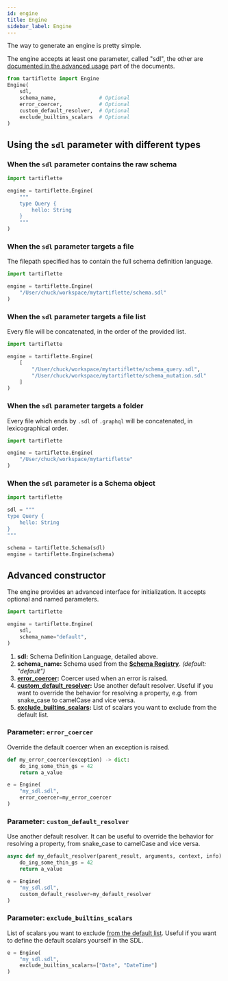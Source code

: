 ```yaml
---
id: engine
title: Engine
sidebar_label: Engine
---
```


The way to generate an engine is pretty simple.

The engine accepts at least one parameter, called "sdl", the other are [documented in the advanced usage](#advanced-constructor) part of the documents.

```python
from tartiflette import Engine
Engine(
    sdl,
    schema_name,              # Optional
    error_coercer,            # Optional
    custom_default_resolver,  # Optional
    exclude_builtins_scalars  # Optional
)
```

## Using the `sdl` parameter with different types

### When the `sdl` parameter contains the raw schema

```python
import tartiflette

engine = tartiflette.Engine(
    """
    type Query {
        hello: String
    }
    """
)
```

### When the `sdl` parameter targets a file

The filepath specified has to contain the full schema definition language.

```python
import tartiflette

engine = tartiflette.Engine(
    "/User/chuck/workspace/mytartiflette/schema.sdl"
)
```

### When the `sdl` parameter targets a file list

Every file will be concatenated, in the order of the provided list.

```python
import tartiflette

engine = tartiflette.Engine(
    [
        "/User/chuck/workspace/mytartiflette/schema_query.sdl",
        "/User/chuck/workspace/mytartiflette/schema_mutation.sdl"
    ]
)
```

### When the `sdl` parameter targets a folder

Every file which ends by `.sdl` of `.graphql` will be concatenated, in lexicographical order.

```python
import tartiflette

engine = tartiflette.Engine(
    "/User/chuck/workspace/mytartiflette"
)
```

### When the `sdl` parameter is a Schema object

```python
import tartiflette

sdl = """
type Query {
    hello: String
}
"""

schema = tartiflette.Schema(sdl)
engine = tartiflette.Engine(schema)
```

## Advanced constructor

The engine provides an advanced interface for initialization. It accepts optional and named parameters.

```python
import tartiflette

engine = tartiflette.Engine(
    sdl,
    schema_name="default",
)
```

1. **sdl:** Schema Definition Language, detailed above.
2. **schema_name:** Schema used from the **[Schema Registry](/docs/api/schema-registry/)**. _(default: "default")_
3. **[error_coercer](#parameter-error-coercer):** Coercer used when an error is raised.
4. **[custom_default_resolver](#parameter-custom-default-resolver):** Use another default resolver. Useful if you want to override the behavior for resolving a property, e.g. from snake_case to camelCase and vice versa.
5. **[exclude_builtins_scalars](#parameter-exclude-builtins-scalars):** List of scalars you want to exclude from the default list.

### Parameter: `error_coercer`

Override the default coercer when an exception is raised.

```python
def my_error_coercer(exception) -> dict:
    do_ing_some_thin_gs = 42
    return a_value

e = Engine(
    "my_sdl.sdl",
    error_coercer=my_error_coercer
)
```

### Parameter: `custom_default_resolver`

Use another default resolver. It can be useful to override the behavior for resolving a property, from snake_case to camelCase and vice versa.

```python
async def my_default_resolver(parent_result, arguments, context, info):
    do_ing_some_thin_gs = 42
    return a_value

e = Engine(
    "my_sdl.sdl",
    custom_default_resolver=my_default_resolver
)
```

### Parameter: `exclude_builtins_scalars`

List of scalars you want to exclude [from the default list](https://github.com/dailymotion/tartiflette/blob/master/tartiflette/scalar/__init__.py). Useful if you want to define the default scalars yourself in the SDL.

```python
e = Engine(
    "my_sdl.sdl",
    exclude_builtins_scalars=["Date", "DateTime"]
)
```

